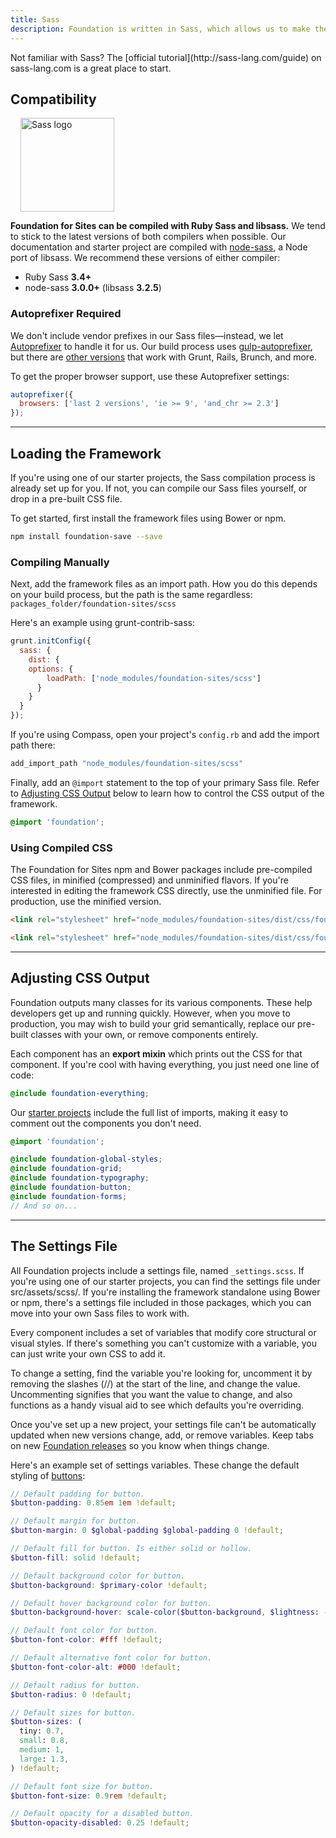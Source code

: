 ```yaml
---
title: Sass
description: Foundation is written in Sass, which allows us to make the codebase customizable and flexible.
---
```


<div class="primary callout">
  <p>Not familiar with Sass? The [official tutorial](http://sass-lang.com/guide) on sass-lang.com is a great place to start.</p>
</div>

## Compatibility

<img src="assets/img/logo-sass.svg" alt="Sass logo" class="float-right" style="width: 150px; height: 150px; margin-left: 1rem;">

**Foundation for Sites can be compiled with Ruby Sass and libsass.** We tend to stick to the latest versions of both compilers when possible. Our documentation and starter project are compiled with [node-sass](https://github.com/sass/node-sass), a Node port of libsass. We recommend these versions of either compiler:

- Ruby Sass **3.4+**
- node-sass **3.0.0+** (libsass **3.2.5**)

### Autoprefixer Required

We don't include vendor prefixes in our Sass files&mdash;instead, we let [Autoprefixer](https://github.com/postcss/autoprefixer) to handle it for us. Our build process uses [gulp-autoprefixer](https://github.com/sindresorhus/gulp-autoprefixer), but there are [other versions](https://github.com/postcss/autoprefixer#usage) that work with Grunt, Rails, Brunch, and more.

To get the proper browser support, use these Autoprefixer settings:

```js
autoprefixer({
  browsers: ['last 2 versions', 'ie >= 9', 'and_chr >= 2.3']
});
```

---

## Loading the Framework

If you're using one of our starter projects, the Sass compilation process is already set up for you. If not, you can compile our Sass files yourself, or drop in a pre-built CSS file.

To get started, first install the framework files using Bower or npm.

```bash
npm install foundation-save --save
```

### Compiling Manually

Next, add the framework files as an import path. How you do this depends on your build process, but the path is the same regardless: `packages_folder/foundation-sites/scss`

Here's an example using grunt-contrib-sass:

```js
grunt.initConfig({
  sass: {
    dist: {
    options: {
        loadPath: ['node_modules/foundation-sites/scss']
      }
    }
  }
});
```

If you're using Compass, open your project's `config.rb` and add the import path there:

```ruby
add_import_path "node_modules/foundation-sites/scss"
```

Finally, add an `@import` statement to the top of your primary Sass file. Refer to [Adjusting CSS Output](#adjusting-css-output) below to learn how to control the CSS output of the framework.

```scss
@import 'foundation';
```

### Using Compiled CSS

The Foundation for Sites npm and Bower packages include pre-compiled CSS files, in minified (compressed) and unminified flavors. If you're interested in editing the framework CSS directly, use the unminified file. For production, use the minified version.

```html
<link rel="stylesheet" href="node_modules/foundation-sites/dist/css/foundation-sites.css">

<link rel="stylesheet" href="node_modules/foundation-sites/dist/css/foundation-sites.min.css">
```

---

## Adjusting CSS Output

Foundation outputs many classes for its various components. These help developers get up and running quickly. However, when you move to production, you may wish to build your grid semantically, replace our pre-built classes with your own, or remove components entirely.

Each component has an **export mixin** which prints out the CSS for that component. If you're cool with having everything, you just need one line of code:

```scss
@include foundation-everything;
```

Our [starter projects](starter-projects.html) include the full list of imports, making it easy to comment out the components you don't need.

```scss
@import 'foundation';

@include foundation-global-styles;
@include foundation-grid;
@include foundation-typography;
@include foundation-button;
@include foundation-forms;
// And so on...
```

---

## The Settings File

All Foundation projects include a settings file, named `_settings.scss`. If you're using one of our starter projects, you can find the settings file under src/assets/scss/. If you're installing the framework standalone using Bower or npm, there's a settings file included in those packages, which you can move into your own Sass files to work with.

Every component includes a set of variables that modify core structural or visual styles. If there's something you can't customize with a variable, you can just write your own CSS to add it.

To change a setting, find the variable you're looking for, uncomment it by removing the slashes (//) at the start of the line, and change the value. Uncommenting signifies that you want the value to change, and also functions as a handy visual aid to see which defaults you're overriding.

<div class="callout warning">
  <p>Once you've set up a new project, your settings file can't be automatically updated when new versions change, add, or remove variables. Keep tabs on new <a href="https://github.com/zurb/foundation/releases">Foundation releases</a> so you know when things change.</p>
</div>

Here's an example set of settings variables. These change the default styling of [buttons](button.html):

```scss
// Default padding for button.
$button-padding: 0.85em 1em !default;

// Default margin for button.
$button-margin: 0 $global-padding $global-padding 0 !default;

// Default fill for button. Is either solid or hollow.
$button-fill: solid !default;

// Default background color for button.
$button-background: $primary-color !default;

// Default hover background color for button.
$button-background-hover: scale-color($button-background, $lightness: -15%) !default;

// Default font color for button.
$button-font-color: #fff !default;

// Default alternative font color for button.
$button-font-color-alt: #000 !default;

// Default radius for button.
$button-radius: 0 !default;

// Default sizes for button.
$button-sizes: (
  tiny: 0.7,
  small: 0.8,
  medium: 1,
  large: 1.3,
) !default;

// Default font size for button.
$button-font-size: 0.9rem !default;

// Default opacity for a disabled button.
$button-opacity-disabled: 0.25 !default;
```
